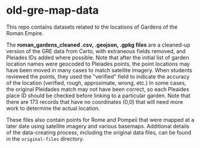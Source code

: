 # old-gre-map-data

This repo contains datasets related to the locations of Gardens of the Roman Empire.

The **roman_gardens_cleaned .csv, .geojson, .gpkg files** are a cleaned-up version of the GRE data from Carto, with extraneous fields removed, and Pleiades IDs added where possible.  Note that after the initial list of garden location names were geocoded to Pleiades points, the point locations may have been moved in many cases to match satellite imagery.  When students reviewed the points, they used the "verified" field to indicate the accuracy of the location (verified, rough, approximate, wrong, etc.)  In some cases, the original Pleidades match may not have been correct, so each Pleaides place ID should be checked before linking to a particular garden.  Note that there are 173 records that have no coordinates (0,0) that will need more work to determine the actual location.

These files also contain points for Rome and Pompeii that were mapped at a later date using satellite imagery and various basemaps.  Additional details of the data-creating process, including the original data files, can be found in the `original-files` directory.
